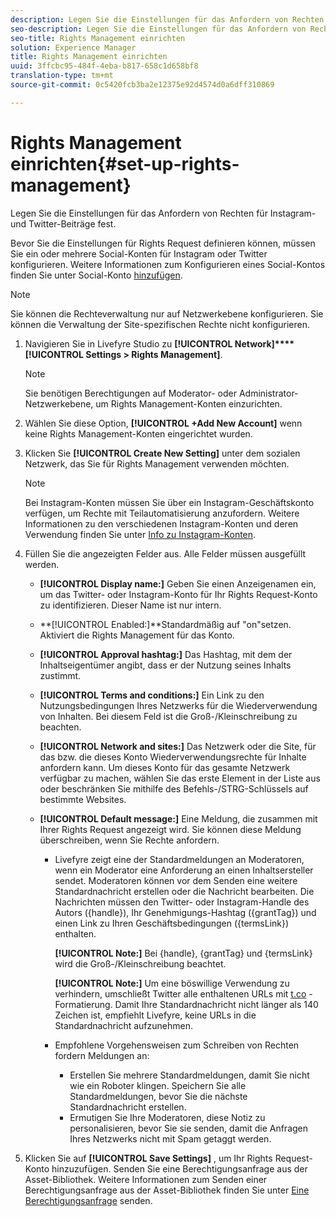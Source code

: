 ```yaml
---
description: Legen Sie die Einstellungen für das Anfordern von Rechten für Instagram- und Twitter-Beiträge fest.
seo-description: Legen Sie die Einstellungen für das Anfordern von Rechten für Instagram- und Twitter-Beiträge fest.
seo-title: Rights Management einrichten
solution: Experience Manager
title: Rights Management einrichten
uuid: 3ffcbc95-484f-4eba-b817-658c1d658bf8
translation-type: tm+mt
source-git-commit: 0c5420fcb3ba2e12375e92d4574d0a6dff310869

---
```



# Rights Management einrichten{#set-up-rights-management}

Legen Sie die Einstellungen für das Anfordern von Rechten für Instagram- und Twitter-Beiträge fest.

Bevor Sie die Einstellungen für Rights Request definieren können, müssen Sie ein oder mehrere Social-Konten für Instagram oder Twitter konfigurieren. Weitere Informationen zum Konfigurieren eines Social-Kontos finden Sie unter Social-Konto [hinzufügen](../c-users-creating-accounts-with-studio-access/t-configure-social-accout-instagram/t-configure-social-accout-instagram.md#t_configure_social_accout_instagram).

>[!NOTE]
>
>Sie können die Rechteverwaltung nur auf Netzwerkebene konfigurieren. Sie können die Verwaltung der Site-spezifischen Rechte nicht konfigurieren.

1. Navigieren Sie in Livefyre Studio zu **[!UICONTROL Network]****[!UICONTROL Settings > Rights Management]**.

   >[!NOTE]
   >
   >Sie benötigen Berechtigungen auf Moderator- oder Administrator-Netzwerkebene, um Rights Management-Konten einzurichten.

1. Wählen Sie diese Option, **[!UICONTROL +Add New Account]** wenn keine Rights Management-Konten eingerichtet wurden.
1. Klicken Sie **[!UICONTROL Create New Setting]** unter dem sozialen Netzwerk, das Sie für Rights Management verwenden möchten.

   >[!NOTE]
   >
   >Bei Instagram-Konten müssen Sie über ein Instagram-Geschäftskonto verfügen, um Rechte mit Teilautomatisierung anzufordern. Weitere Informationen zu den verschiedenen Instagram-Konten und deren Verwendung finden Sie unter [Info zu Instagram-Konten](../c-users-creating-accounts-with-studio-access/t-configure-social-accout-instagram/c-about-instagram-accounts.md#c_about_instagram_accounts).

1. Füllen Sie die angezeigten Felder aus. Alle Felder müssen ausgefüllt werden.

   * **[!UICONTROL Display name:]** Geben Sie einen Anzeigenamen ein, um das Twitter- oder Instagram-Konto für Ihr Rights Request-Konto zu identifizieren. Dieser Name ist nur intern.
   * **[!UICONTROL Enabled:]**Standardmäßig auf "on"setzen. Aktiviert die Rights Management für das Konto.
   * **[!UICONTROL Approval hashtag:]** Das Hashtag, mit dem der Inhaltseigentümer angibt, dass er der Nutzung seines Inhalts zustimmt.
   * **[!UICONTROL Terms and conditions:]** Ein Link zu den Nutzungsbedingungen Ihres Netzwerks für die Wiederverwendung von Inhalten. Bei diesem Feld ist die Groß-/Kleinschreibung zu beachten.
   * **[!UICONTROL Network and sites:]** Das Netzwerk oder die Site, für das bzw. die dieses Konto Wiederverwendungsrechte für Inhalte anfordern kann. Um dieses Konto für das gesamte Netzwerk verfügbar zu machen, wählen Sie das erste Element in der Liste aus oder beschränken Sie mithilfe des Befehls-/STRG-Schlüssels auf bestimmte Websites.
   * **[!UICONTROL Default message:]** Eine Meldung, die zusammen mit Ihrer Rights Request angezeigt wird. Sie können diese Meldung überschreiben, wenn Sie Rechte anfordern.

      * Livefyre zeigt eine der Standardmeldungen an Moderatoren, wenn ein Moderator eine Anforderung an einen Inhaltsersteller sendet. Moderatoren können vor dem Senden eine weitere Standardnachricht erstellen oder die Nachricht bearbeiten. Die Nachrichten müssen den Twitter- oder Instagram-Handle des Autors ({handle}), Ihr Genehmigungs-Hashtag ({grantTag}) und einen Link zu Ihren Geschäftsbedingungen ({termsLink}) enthalten.

         **[!UICONTROL Note:]** Bei {handle}, {grantTag} und {termsLink} wird die Groß-/Kleinschreibung beachtet.

         **[!UICONTROL Note:]** Um eine böswillige Verwendung zu verhindern, umschließt Twitter alle enthaltenen URLs mit [t.co](https://t.co/) -Formatierung. Damit Ihre Standardnachricht nicht länger als 140 Zeichen ist, empfiehlt Livefyre, keine URLs in die Standardnachricht aufzunehmen.

      * Empfohlene Vorgehensweisen zum Schreiben von Rechten fordern Meldungen an:

         * Erstellen Sie mehrere Standardmeldungen, damit Sie nicht wie ein Roboter klingen. Speichern Sie alle Standardmeldungen, bevor Sie die nächste Standardnachricht erstellen.
         * Ermutigen Sie Ihre Moderatoren, diese Notiz zu personalisieren, bevor Sie sie senden, damit die Anfragen Ihres Netzwerks nicht mit Spam getaggt werden.

1. Klicken Sie auf **[!UICONTROL Save Settings]** , um Ihr Rights Request-Konto hinzuzufügen.
Senden Sie eine Berechtigungsanfrage aus der Asset-Bibliothek. Weitere Informationen zum Senden einer Berechtigungsanfrage aus der Asset-Bibliothek finden Sie unter [Eine Berechtigungsanfrage](../c-how-requesting-rights-works/t-send-a-rights-request-to-own-a-digital-asset.md#t_send_a_rights_request_to_own_a_digital_asset) senden.